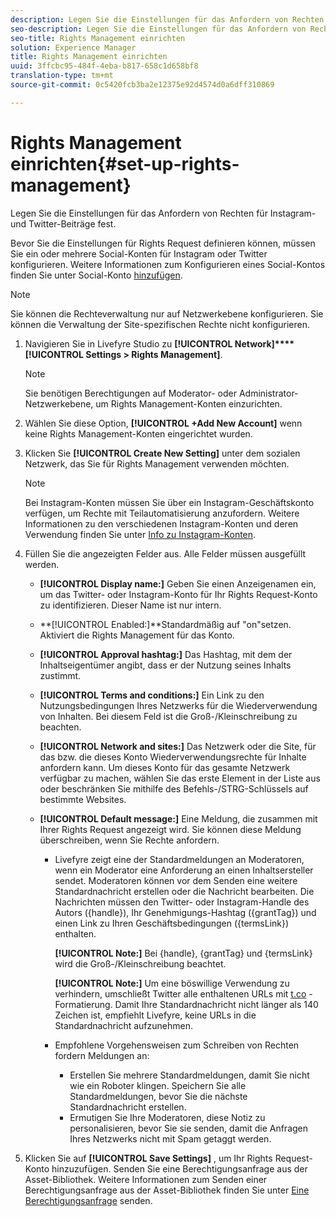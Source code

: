 ```yaml
---
description: Legen Sie die Einstellungen für das Anfordern von Rechten für Instagram- und Twitter-Beiträge fest.
seo-description: Legen Sie die Einstellungen für das Anfordern von Rechten für Instagram- und Twitter-Beiträge fest.
seo-title: Rights Management einrichten
solution: Experience Manager
title: Rights Management einrichten
uuid: 3ffcbc95-484f-4eba-b817-658c1d658bf8
translation-type: tm+mt
source-git-commit: 0c5420fcb3ba2e12375e92d4574d0a6dff310869

---
```



# Rights Management einrichten{#set-up-rights-management}

Legen Sie die Einstellungen für das Anfordern von Rechten für Instagram- und Twitter-Beiträge fest.

Bevor Sie die Einstellungen für Rights Request definieren können, müssen Sie ein oder mehrere Social-Konten für Instagram oder Twitter konfigurieren. Weitere Informationen zum Konfigurieren eines Social-Kontos finden Sie unter Social-Konto [hinzufügen](../c-users-creating-accounts-with-studio-access/t-configure-social-accout-instagram/t-configure-social-accout-instagram.md#t_configure_social_accout_instagram).

>[!NOTE]
>
>Sie können die Rechteverwaltung nur auf Netzwerkebene konfigurieren. Sie können die Verwaltung der Site-spezifischen Rechte nicht konfigurieren.

1. Navigieren Sie in Livefyre Studio zu **[!UICONTROL Network]****[!UICONTROL Settings > Rights Management]**.

   >[!NOTE]
   >
   >Sie benötigen Berechtigungen auf Moderator- oder Administrator-Netzwerkebene, um Rights Management-Konten einzurichten.

1. Wählen Sie diese Option, **[!UICONTROL +Add New Account]** wenn keine Rights Management-Konten eingerichtet wurden.
1. Klicken Sie **[!UICONTROL Create New Setting]** unter dem sozialen Netzwerk, das Sie für Rights Management verwenden möchten.

   >[!NOTE]
   >
   >Bei Instagram-Konten müssen Sie über ein Instagram-Geschäftskonto verfügen, um Rechte mit Teilautomatisierung anzufordern. Weitere Informationen zu den verschiedenen Instagram-Konten und deren Verwendung finden Sie unter [Info zu Instagram-Konten](../c-users-creating-accounts-with-studio-access/t-configure-social-accout-instagram/c-about-instagram-accounts.md#c_about_instagram_accounts).

1. Füllen Sie die angezeigten Felder aus. Alle Felder müssen ausgefüllt werden.

   * **[!UICONTROL Display name:]** Geben Sie einen Anzeigenamen ein, um das Twitter- oder Instagram-Konto für Ihr Rights Request-Konto zu identifizieren. Dieser Name ist nur intern.
   * **[!UICONTROL Enabled:]**Standardmäßig auf "on"setzen. Aktiviert die Rights Management für das Konto.
   * **[!UICONTROL Approval hashtag:]** Das Hashtag, mit dem der Inhaltseigentümer angibt, dass er der Nutzung seines Inhalts zustimmt.
   * **[!UICONTROL Terms and conditions:]** Ein Link zu den Nutzungsbedingungen Ihres Netzwerks für die Wiederverwendung von Inhalten. Bei diesem Feld ist die Groß-/Kleinschreibung zu beachten.
   * **[!UICONTROL Network and sites:]** Das Netzwerk oder die Site, für das bzw. die dieses Konto Wiederverwendungsrechte für Inhalte anfordern kann. Um dieses Konto für das gesamte Netzwerk verfügbar zu machen, wählen Sie das erste Element in der Liste aus oder beschränken Sie mithilfe des Befehls-/STRG-Schlüssels auf bestimmte Websites.
   * **[!UICONTROL Default message:]** Eine Meldung, die zusammen mit Ihrer Rights Request angezeigt wird. Sie können diese Meldung überschreiben, wenn Sie Rechte anfordern.

      * Livefyre zeigt eine der Standardmeldungen an Moderatoren, wenn ein Moderator eine Anforderung an einen Inhaltsersteller sendet. Moderatoren können vor dem Senden eine weitere Standardnachricht erstellen oder die Nachricht bearbeiten. Die Nachrichten müssen den Twitter- oder Instagram-Handle des Autors ({handle}), Ihr Genehmigungs-Hashtag ({grantTag}) und einen Link zu Ihren Geschäftsbedingungen ({termsLink}) enthalten.

         **[!UICONTROL Note:]** Bei {handle}, {grantTag} und {termsLink} wird die Groß-/Kleinschreibung beachtet.

         **[!UICONTROL Note:]** Um eine böswillige Verwendung zu verhindern, umschließt Twitter alle enthaltenen URLs mit [t.co](https://t.co/) -Formatierung. Damit Ihre Standardnachricht nicht länger als 140 Zeichen ist, empfiehlt Livefyre, keine URLs in die Standardnachricht aufzunehmen.

      * Empfohlene Vorgehensweisen zum Schreiben von Rechten fordern Meldungen an:

         * Erstellen Sie mehrere Standardmeldungen, damit Sie nicht wie ein Roboter klingen. Speichern Sie alle Standardmeldungen, bevor Sie die nächste Standardnachricht erstellen.
         * Ermutigen Sie Ihre Moderatoren, diese Notiz zu personalisieren, bevor Sie sie senden, damit die Anfragen Ihres Netzwerks nicht mit Spam getaggt werden.

1. Klicken Sie auf **[!UICONTROL Save Settings]** , um Ihr Rights Request-Konto hinzuzufügen.
Senden Sie eine Berechtigungsanfrage aus der Asset-Bibliothek. Weitere Informationen zum Senden einer Berechtigungsanfrage aus der Asset-Bibliothek finden Sie unter [Eine Berechtigungsanfrage](../c-how-requesting-rights-works/t-send-a-rights-request-to-own-a-digital-asset.md#t_send_a_rights_request_to_own_a_digital_asset) senden.